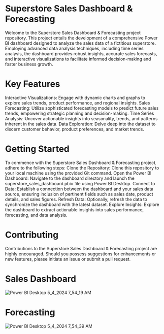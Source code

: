 # Superstore Sales Dashboard & Forecasting
Welcome to the Superstore Sales Dashboard & Forecasting project repository. This project entails the development of a comprehensive Power BI dashboard designed to analyze the sales data of a fictitious superstore. Employing advanced data analysis techniques, including time series analysis, the dashboard provides robust insights, accurate sales forecasts, and interactive visualizations to facilitate informed decision-making and foster business growth.

# Key Features
Interactive Visualizations: Engage with dynamic charts and graphs to explore sales trends, product performance, and regional insights.
Sales Forecasting: Utilize sophisticated forecasting models to predict future sales trends, empowering strategic planning and decision-making.
Time Series Analysis: Uncover actionable insights into seasonality, trends, and patterns inherent in the sales data.
Data Exploration: Delve deep into the dataset to discern customer behavior, product preferences, and market trends.

# Getting Started
To commence with the Superstore Sales Dashboard & Forecasting project, adhere to the following steps:
Clone the Repository: Clone this repository to your local machine using the provided Git command.
Open the Power BI Dashboard: Navigate to the dashboard directory and launch the superstore_sales_dashboard.pbix file using Power BI Desktop.
Connect to Data: Establish a connection between the dashboard and your sales data source, ensuring inclusion of pertinent fields such as sales date, product details, and sales figures.
Refresh Data: Optionally, refresh the data to synchronize the dashboard with the latest dataset.
Explore Insights: Explore the dashboard to extract actionable insights into sales performance, forecasting, and data analysis.

# Contributing
Contributions to the Superstore Sales Dashboard & Forecasting project are highly encouraged. Should you possess suggestions for enhancements or new features, please initiate an issue or submit a pull request.

# Sales Dashboard
![Power BI Desktop 5_4_2024 7_54_19 AM](https://github.com/Aqsaa14/SuperStore-Sales-Dashboard/assets/155834667/61b078e3-7744-4c56-9f43-7420468de7af)
# Forecasting 
![Power BI Desktop 5_4_2024 7_54_39 AM](https://github.com/Aqsaa14/SuperStore-Sales-Dashboard/assets/155834667/abd9679b-947a-4dce-8073-4c256bbfbaa0)
